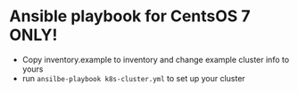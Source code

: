 # Ansible playbook for CentsOS 7 ONLY!

- Copy inventory.example to inventory and change example cluster info to yours
- run `ansilbe-playbook k8s-cluster.yml` to set up your cluster
